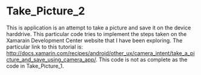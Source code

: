 Take_Picture_2
==============
This is application is an attempt to take a picture and save it on the device harddrive. This particular code tries to implement the steps taken on the Xamarain Development Center website that I have been exploring. The particular link to this tutorial is: http://docs.xamarin.com/recipes/android/other_ux/camera_intent/take_a_picture_and_save_using_camera_app/. This code is not as complete as the code in Take_Picture_1. 
